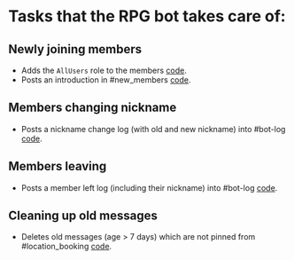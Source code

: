 # Tasks that the RPG bot takes care of:

## Newly joining members

  * Adds the `AllUsers` role to the members [code](src/cogs/addAllUsersRole/listeners/eventUserJoined.ts).
  * Posts an introduction in #new_members [code](src/cogs/greetNewUsers/listeners/eventUserJoined.ts).

## Members changing nickname

  * Posts a nickname change log (with old and new nickname) into #bot-log [code](src/cogs/logAdminChat/listeners/eventUserChangedNickname.ts).

## Members leaving

  * Posts a member left log (including their nickname) into #bot-log [code](src/cogs/logAdminChat/listeners/eventUserLeft.ts).

## Cleaning up old messages

  * Deletes old messages (age > 7 days) which are not pinned from #location_booking [code](src/cogs/deleteOldMessages/listeners/eventTickFive.ts).

